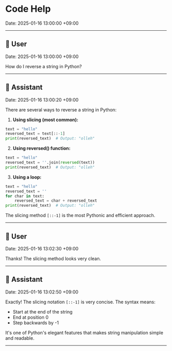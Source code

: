 # Code Help

Date: 2025-01-16 13:00:00 +09:00

---

## 👤 User
Date: 2025-01-16 13:00:00 +09:00

How do I reverse a string in Python?

---

## 🤖 Assistant
Date: 2025-01-16 13:00:20 +09:00

There are several ways to reverse a string in Python:

1. **Using slicing (most common):**
```python
text = "hello"
reversed_text = text[::-1]
print(reversed_text)  # Output: "olleh"
```

2. **Using reversed() function:**
```python
text = "hello"
reversed_text = ''.join(reversed(text))
print(reversed_text)  # Output: "olleh"
```

3. **Using a loop:**
```python
text = "hello"
reversed_text = ''
for char in text:
    reversed_text = char + reversed_text
print(reversed_text)  # Output: "olleh"
```

The slicing method `[::-1]` is the most Pythonic and efficient approach.

---

## 👤 User
Date: 2025-01-16 13:02:30 +09:00

Thanks! The slicing method looks very clean.

---

## 🤖 Assistant
Date: 2025-01-16 13:02:50 +09:00

Exactly! The slicing notation `[::-1]` is very concise. The syntax means:
- Start at the end of the string
- End at position 0
- Step backwards by -1

It's one of Python's elegant features that makes string manipulation simple and readable.

---
